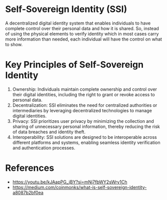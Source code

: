 # Self-Sovereign Identity (SSI)
A decentralized digital identity system that enables individuals to have complete control over their personal data and how it is shared. So, instead of using the physical elements to verify identity
which in most cases carry more information than needed, each individual will have the control on what to show.

# Key Principles of Self-Sovereign Identity
1. Ownership: Individuals maintain complete ownership and control over their digital identities, including the right to grant or revoke access to personal data.
2. Decentralization: SSI eliminates the need for centralized authorities or intermediaries by leveraging decentralized technologies to manage digital identities.
3. Privacy: SSI prioritizes user privacy by minimizing the collection and sharing of unnecessary personal information, thereby reducing the risk of data breaches and identity theft.
4. Interoperability: SSI solutions are designed to be interoperable across different platforms and systems, enabling seamless identity verification and authentication processes.

# References
- https://youtu.be/kJAapPG_jBY?si=mNj7fbWY2sWry1Ch
- https://medium.com/coinmonks/what-is-self-sovereign-identity-a8087b2bf0ea
